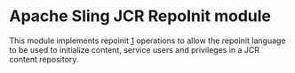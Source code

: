 Apache Sling JCR RepoInit module
================================

This module implements repoinit [1] operations to allow the repoinit language 
to be used to initialize content, service users and privileges in a JCR 
content repository.

[1]: https://sling.apache.org/documentation/bundles/repository-initialization.html
